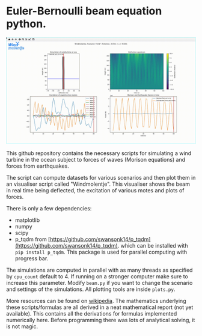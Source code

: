 # Euler-Bernoulli beam equation python.

![resonance](/pictures/c3_def.gif)

This github repository contains the necessary scripts for simulating a wind
turbine in the ocean subject to forces of waves (Morison equations) and forces
from earthquakes.

The script can compute datasets for various scenarios and then plot them in an
visualiser script called "Windmolentje". This visualiser shows the beam in real
time being deflected, the excitation of various motes and plots of forces.

There is only a few dependencies:
- matplotlib
- numpy
- scipy
- p_tqdm from [https://github.com/swansonk14/p_tqdm](https://github.com/swansonk14/p_tqdm).
  which can be installed with `pip install p_tqdm`. This package is used for 
  parallel computing with progress bar.

The simulations are computed in parallel with as many threads as specified by
`cpu_count` default to 4. If running on a stronger computer make sure to
increase this parameter. Modify `beam.py` if you want to change the scenario and
settings of the simulations. All plotting tools are inside `plots.py`.

More resources can be found on
[wikipedia](https://en.wikipedia.org/wiki/Euler%E2%80%93Bernoulli_beam_theory).
The mathematics underlying these scripts/formulas are all derived in a neat
mathematical report (not yet available). This contains all the derivations for
formulas implemented numerically here. Before programming there was lots of
analytical solving, it is not magic.
